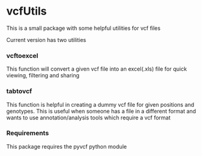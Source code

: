 # vcfUtils

This is a small package with some helpful utilities for vcf files

Current version has two utilities

### vcftoexcel
This function will convert a given vcf file into an excel(.xls) file for quick viewing, filtering and sharing

### tabtovcf
This function is helpful in creating a dummy vcf file for given positions and genotypes. This is useful when someone has a file in a different format and wants to use annotation/analysis tools which require a vcf format

### Requirements
This package requires the pyvcf python module
